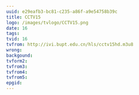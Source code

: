 ```yaml
---
uuid: e29eafb3-bc81-c235-a86f-a9e54758b39c
title: CCTV15
logo: /images/tvlogo/CCTV15.png
date: 16
tags:
tvid: 16
tvfrom: http://ivi.bupt.edu.cn/hls/cctv15hd.m3u8
wrong:
backgound:
tvform2:
tvfrom3:
tvfrom4:
tvfrom5:
epgid:
---
```

